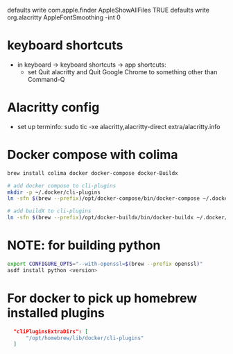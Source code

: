 defaults write com.apple.finder AppleShowAllFiles TRUE
defaults write org.alacritty AppleFontSmoothing -int 0

# keyboard shortcuts

* in keyboard -> keyboard shortcuts -> app shortcuts:
    * set Quit alacritty and Quit Google Chrome to something other than Command-Q

# Alacritty config

* set up terminfo: sudo tic -xe alacritty,alacritty-direct extra/alacritty.info

# Docker compose with colima

```sh
brew install colima docker docker-compose docker-Buildx
```

```sh
# add docker compose to cli-plugins
mkdir -p ~/.docker/cli-plugins
ln -sfn $(brew --prefix)/opt/docker-compose/bin/docker-compose ~/.docker/cli-plugins/docker-compose

# add buildX to cli-plugins
ln -sfn $(brew --prefix)/opt/docker-buildx/bin/docker-buildx ~/.docker/cli-plugins/docker-buildx
```

# NOTE: for building python

``` sh
export CONFIGURE_OPTS="--with-openssl=$(brew --prefix openssl)"
asdf install python <version>
```

# For docker to pick up homebrew installed plugins

```json
  "cliPluginsExtraDirs": [
      "/opt/homebrew/lib/docker/cli-plugins"
  ]
```
